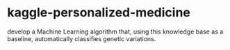 # kaggle-personalized-medicine
develop a Machine Learning algorithm that, using this knowledge base as a baseline, automatically classifies genetic variations.
